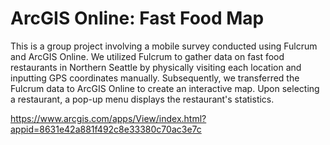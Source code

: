 # ArcGIS Online: Fast Food Map
This is a group project involving a mobile survey conducted using Fulcrum and ArcGIS Online. We utilized Fulcrum to gather data on fast food restaurants in Northern Seattle by physically visiting each location and inputting GPS coordinates manually. Subsequently, we transferred the Fulcrum data to ArcGIS Online to create an interactive map. Upon selecting a restaurant, a pop-up menu displays the restaurant's statistics.

https://www.arcgis.com/apps/View/index.html?appid=8631e42a881f492c8e33380c70ac3e7c
